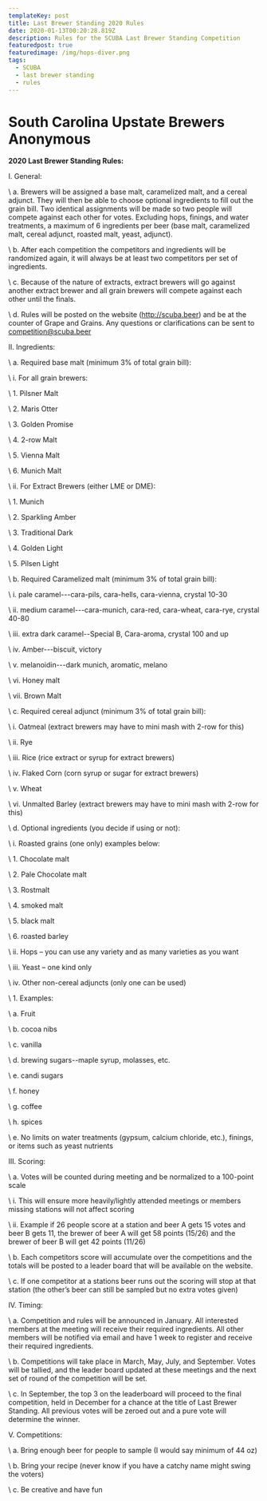 ```yaml
---
templateKey: post
title: Last Brewer Standing 2020 Rules
date: 2020-01-13T00:20:28.819Z
description: Rules for the SCUBA Last Brewer Standing Competition
featuredpost: true
featuredimage: /img/hops-diver.png
tags:
  - SCUBA
  - last brewer standing
  - rules
---
```

# **South Carolina Upstate Brewers Anonymous**

**2020 Last Brewer Standing Rules:**

I.	General:

\    a.	Brewers will be assigned a base malt, caramelized malt, and a cereal adjunct.  They will then be able to choose optional ingredients to fill out the grain bill.  Two identical assignments will be made so two people will compete against each other for votes.  Excluding hops, finings, and water treatments, a maximum of 6 ingredients per beer (base malt, caramelized malt, cereal adjunct, roasted malt, yeast, adjunct).

\    b.	After each competition the competitors and ingredients will be randomized again, it will always be at least two competitors per set of ingredients. 

\    c.	Because of the nature of extracts, extract brewers will go against another extract brewer and all grain brewers will compete against each other until the finals.

\    d.	Rules will be posted on the website (http://scuba.beer) and be at the counter of Grape and Grains.  Any questions or clarifications can be sent to competition@scuba.beer 

II.	Ingredients:

\    a.	Required base malt (minimum 3% of total grain bill):

\    i.	For all grain brewers:

\    1.	Pilsner Malt

\    2.	Maris Otter

\    3.	Golden Promise

\    4.	2-row Malt

\    5.	Vienna Malt

\    6.	Munich Malt

\    ii.	For Extract Brewers (either LME or DME):

\    1.    Munich

\    2.	Sparkling Amber

\    3.	Traditional Dark

\    4.	Golden Light

\    5.	Pilsen Light

\    b.	Required Caramelized malt (minimum 3% of total grain bill):

\    i.	pale caramel---cara-pils, cara-hells, cara-vienna, crystal 10-30

\    ii.	medium caramel---cara-munich, cara-red, cara-wheat, cara-rye, crystal 40-80

\    iii.	extra dark caramel--Special B, Cara-aroma, crystal 100 and up

\    iv.	Amber---biscuit, victory

\    v.	melanoidin---dark munich, aromatic, melano

\    vi.	Honey malt

\    vii.	Brown Malt

\    c.	Required cereal adjunct (minimum 3% of total grain bill):

\    i.	Oatmeal (extract brewers may have to mini mash with 2-row for this)

\    ii.	Rye

\    iii.	Rice (rice extract or syrup for extract brewers)

\    iv.	Flaked Corn (corn syrup or sugar for extract brewers)

\    v.	Wheat

\    vi.	Unmalted Barley (extract brewers may have to mini mash with 2-row for this)

\    d.	Optional ingredients (you decide if using or not):

\    i.	Roasted grains (one only) examples below:

\    1.	Chocolate malt

\    2.	Pale Chocolate malt

\    3.	Rostmalt

\    4.	smoked malt

\    5.	black malt

\    6.	roasted barley

\    ii.	Hops – you can use any variety and as many varieties as you want

\    iii.	Yeast – one kind only

\    iv.	Other non-cereal adjuncts (only one can be used)

\    1.	Examples:

\    a.	Fruit

\    b.	cocoa nibs

\    c.	vanilla

\    d.	brewing sugars--maple syrup, molasses, etc.

\    e.	candi sugars

\    f.          honey

\    g.	coffee

\    h.	spices

\    e.	No limits on water treatments (gypsum, calcium chloride, etc.), finings, or items such as yeast nutrients

III.	Scoring:

\    a.	Votes will be counted during meeting and be normalized to a 100-point scale 

\    i.	This will ensure more heavily/lightly attended meetings or members missing stations will not affect scoring

\    ii.	Example if 26 people score at a station and beer A gets 15 votes and beer B gets 11, the brewer of beer A will get 58 points (15/26) and the brewer of beer B will get 42 points (11/26)

\    b.	Each competitors score will accumulate over the competitions and the totals will be posted to a leader board that will be available on the website.

\    c.	If one competitor at a stations beer runs out the scoring will stop at that station (the other’s beer can still be sampled but no extra votes given)

IV.	Timing:

\    a.	Competition and rules will be announced in January.  All interested members at the meeting will receive their required ingredients.  All other members will be notified via email and have 1 week to register and receive their required ingredients.

\    b.	Competitions will take place in March, May, July, and September.  Votes will be tallied, and the leader board updated at these meetings and the next set of round of the competition will be set.

\    c.	In September, the top 3 on the leaderboard will proceed to the final competition, held in December for a chance at the title of Last Brewer Standing.  All previous votes will be zeroed out and a pure vote will determine the winner.

V.	Competitions:

\    a.	Bring enough beer for people to sample (I would say minimum of 44 oz)

\    b.	Bring your recipe (never know if you have a catchy name might swing the voters)

\    c.	Be creative and have fun
